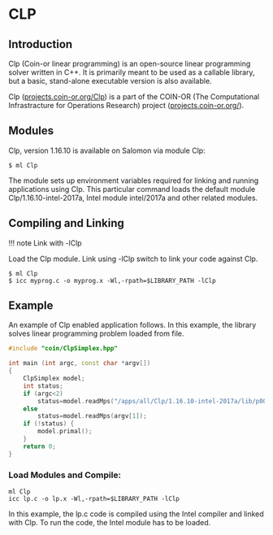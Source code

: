 # CLP

## Introduction

Clp (Coin-or linear programming) is an open-source linear programming solver written in C++. It is primarily meant to be used as a callable library, but a basic, stand-alone executable version is also available.

Clp ([projects.coin-or.org/Clp][1]) is a part of the COIN-OR (The Computational Infrastracture for Operations Research) project ([projects.coin-or.org/][2]).

## Modules

Clp, version 1.16.10 is available on Salomon via module Clp:

```console
$ ml Clp
```

The module sets up environment variables required for linking and running applications using Clp. This particular command loads the default module Clp/1.16.10-intel-2017a, Intel module intel/2017a and other related modules.

## Compiling and Linking

!!! note
    Link with -lClp

Load the Clp module. Link using -lClp switch to link your code against Clp.

```console
$ ml Clp
$ icc myprog.c -o myprog.x -Wl,-rpath=$LIBRARY_PATH -lClp
```

## Example

An example of Clp enabled application follows. In this example, the library solves linear programming problem loaded from file.

```cpp
#include "coin/ClpSimplex.hpp"

int main (int argc, const char *argv[])
{
    ClpSimplex model;
    int status;
    if (argc<2)
        status=model.readMps("/apps/all/Clp/1.16.10-intel-2017a/lib/p0033.mps");
    else
        status=model.readMps(argv[1]);
    if (!status) {
        model.primal();
    }
    return 0;
}
```

### Load Modules and Compile:

```console
ml Clp
icc lp.c -o lp.x -Wl,-rpath=$LIBRARY_PATH -lClp
```

In this example, the lp.c code is compiled using the Intel compiler and linked with Clp. To run the code, the Intel module has to be loaded.

[1]: https://projects.coin-or.org/Clp
[2]: https://projects.coin-or.org/
